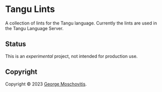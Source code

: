 # Tangu Lints

A collection of lints for the Tangu language. Currently the lints are used in
the Tangu Language Server.

## Status

This is an _experimental_ project, not intended for production use.

## Copyright

Copyright © 2023 [George Moschovitis](https://gmosx.com).
